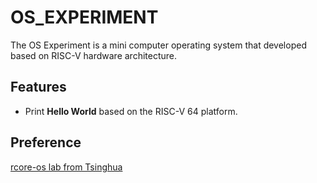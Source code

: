 # OS_EXPERIMENT
The OS Experiment is a mini computer operating system that developed based on RISC-V hardware architecture.

## Features
- Print **Hello World** based on the RISC-V 64 platform.


## Preference
[rcore-os lab from Tsinghua](https://github.com/rcore-os/rCore-Tutorial-v3)